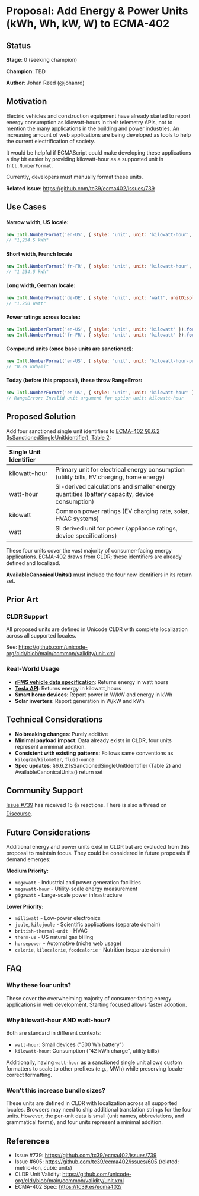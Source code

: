 # Proposal: Add Energy & Power Units (kWh, Wh, kW, W) to ECMA-402

## Status

**Stage**: 0 (seeking champion)

**Champion**: TBD

**Author**: Johan Røed (@johanrd)

## Motivation

Electric vehicles and construction equipment have already started to report energy consumption as kilowatt-hours in their telemetry APIs, not to mention the many applications in the building and power industries. An increasing amount of web applications are being developed as tools to help the current electrification of society.

It would be helpful if ECMAScript could make developing these applications a tiny bit easier by providing kilowatt-hour as a supported unit in `Intl.NumberFormat`.

Currently, developers must manually format these units.

**Related issue**: https://github.com/tc39/ecma402/issues/739

## Use Cases

#### Narrow width, US locale:
```javascript
new Intl.NumberFormat('en-US', { style: 'unit', unit: 'kilowatt-hour', unitDisplay: 'narrow' }).format(1234.5)
// "1,234.5 kWh"
```


#### Short width, French locale
```javascript
new Intl.NumberFormat('fr-FR', { style: 'unit', unit: 'kilowatt-hour', unitDisplay: 'short' }).format(1234.5)
// "1 234,5 kWh"
```

#### Long width, German locale:
```javascript
new Intl.NumberFormat('de-DE', { style: 'unit', unit: 'watt', unitDisplay: 'long' }).format(1200)
// "1.200 Watt"
```

#### Power ratings across locales:
```javascript
new Intl.NumberFormat('en-US', { style: 'unit', unit: 'kilowatt' }).format(5.2)  // "5.2 kW"
new Intl.NumberFormat('fr-FR', { style: 'unit', unit: 'kilowatt' }).format(5.2)  // "5,2 kW"
```

#### Compound units (once base units are sanctioned):
```javascript
new Intl.NumberFormat('en-US', { style: 'unit', unit: 'kilowatt-hour-per-mile', unitDisplay: 'narrow' }).format(0.29)
// "0.29 kWh/mi"
```

#### Today (before this proposal), these throw RangeError:
```javascript
new Intl.NumberFormat('en-US', { style: 'unit', unit: 'kilowatt-hour' }).format(42.5)
// RangeError: Invalid unit argument for option unit: kilowatt-hour
```

## Proposed Solution

Add four sanctioned single unit identifiers to [ECMA-402 §6.6.2 (IsSanctionedSingleUnitIdentifier), Table 2](https://tc39.es/ecma402/#table-sanctioned-single-unit-identifiers):

| Single Unit Identifier |  |
|:------------------------|:-------------|
| kilowatt-hour          | Primary unit for electrical energy consumption (utility bills, EV charging, home energy) |
| watt-hour              | SI-derived calculations and smaller energy quantities (battery capacity, device consumption) |
| kilowatt               | Common power ratings (EV charging rate, solar, HVAC systems) |
| watt                   | SI derived unit for power (appliance ratings, device specifications) |

These four units cover the vast majority of consumer-facing energy applications. ECMA-402 draws from CLDR; these identifiers are already defined and localized.

**AvailableCanonicalUnits()** must include the four new identifiers in its return set.

## Prior Art

### CLDR Support
All proposed units are defined in Unicode CLDR with complete localization across all supported locales.

See: https://github.com/unicode-org/cldr/blob/main/common/validity/unit.xml

### Real-World Usage
- **[rFMS vehicle data specification](https://www.fms-standard.com/Truck/down_load/Technical_Specification_rFMS_vehicle_data_V4.0.0_17.09.2021.pdf)**: Returns energy in watt hours
- **[Tesla API](https://smartcar.com/docs/api-reference/signals/charge#energy-added)**: Returns energy in kilowatt_hours
- **Smart home devices**: Report power in W/kW and energy in kWh
- **Solar inverters**: Report generation in W/kW and kWh

## Technical Considerations

- **No breaking changes**: Purely additive
- **Minimal payload impact**: Data already exists in CLDR, four units represent a minimal addition.
- **Consistent with existing patterns**: Follows same conventions as `kilogram`/`kilometer`, `fluid-ounce`
- **Spec updates**: §6.6.2 IsSanctionedSingleUnitIdentifier (Table 2) and AvailableCanonicalUnits() return set

## Community Support

[Issue #739](https://github.com/tc39/ecma402/issues/739) has received 15 👍 reactions. There is also a thread on [Discourse](https://es.discourse.group/t/addition-of-power-energy-units-to-intl-numberformat/1702).

## Future Considerations

Additional energy and power units exist in CLDR but are excluded from this proposal to maintain focus. They could be considered in future proposals if demand emerges:

**Medium Priority:**
- `megawatt` - Industrial and power generation facilities
- `megawatt-hour` - Utility-scale energy measurement
- `gigawatt` - Large-scale power infrastructure

**Lower Priority:**
- `milliwatt` - Low-power electronics
- `joule`, `kilojoule` - Scientific applications (separate domain)
- `british-thermal-unit` - HVAC 
- `therm-us` - US natural gas billing
- `horsepower` - Automotive (niche web usage)
- `calorie`, `kilocalorie`, `foodcalorie` - Nutrition (separate domain)

## FAQ

### Why these four units?

These cover the overwhelming majority of consumer-facing energy applications in web development. Starting focused allows faster adoption.

### Why kilowatt-hour AND watt-hour?

Both are standard in different contexts:
- `watt-hour`: Small devices ("500 Wh battery")
- `kilowatt-hour`: Consumption ("42 kWh charge", utility bills)

Additionally, having `watt-hour` as a sanctioned single unit allows custom formatters to scale to other prefixes (e.g., MWh) while preserving locale-correct formatting.

### Won't this increase bundle sizes?
These units are defined in CLDR with localization across all supported locales. Browsers may need to ship additional translation strings for the four units. However, the per-unit data is small (unit names, abbreviations, and grammatical forms), and four units represent a minimal addition.

## References

- Issue #739: https://github.com/tc39/ecma402/issues/739
- Issue #605: https://github.com/tc39/ecma402/issues/605 (related: metric-ton, cubic units)
- CLDR Unit Validity: https://github.com/unicode-org/cldr/blob/main/common/validity/unit.xml
- ECMA-402 Spec: https://tc39.es/ecma402/
